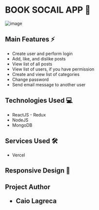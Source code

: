 
<h1>BOOK SOCAIL APP 📖</h1>

![image](https://github.com/caiolagreca/amazon_clone/blob/main/src/images/amazon_gif.gif)

<h2>Main Features ⚡</h2>
<ul>
  <li>Create user and perform login</li>
  <li>Add, like, and dislike posts</li>
  <li>View list of all posts</li>
  <li>View list of users, if you have permission</li>
  <li>Create and view list of categories</li>
  <li>Change password</li>
  <li>Send email message to another user</li>
</ul>

<h2>Technologies Used 💻</h2>
<ul>
  <li>ReactJS - Redux</li>
  <li>NodeJS</li>
  <li>MongoDB</li>
</ul>

<h2>Services Used 🛠</h2>
<ul>
  <li>Vercel</li>
</ul>

<h2>Responsive Design 📱</h2>


<h2>Project Author</2>
<ul>
  <li>Caio Lagreca</li>
</ul>
